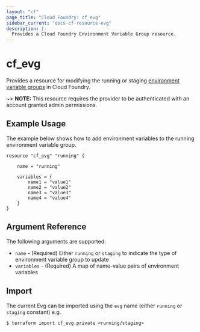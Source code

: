```yaml
---
layout: "cf"
page_title: "Cloud Foundry: cf_evg"
sidebar_current: "docs-cf-resource-evg"
description: |-
  Provides a Cloud Foundry Environment Variable Group resource.
---
```


# cf\_evg

Provides a resource for modifying the running or staging [environment variable groups](https://docs.cloudfoundry.org/devguide/deploy-apps/environment-variable.html#evgroups) in Cloud Foundry.

~> **NOTE:** This resource requires the provider to be authenticated with an account granted admin permissions.

## Example Usage

The example below shows how to add environment variables to the running environment variable group.

```
resource "cf_evg" "running" {

	name = "running"

    variables = {
        name1 = "value1"
        name2 = "value2"
        name3 = "value3"
        name4 = "value4"
    }
}
```

## Argument Reference

The following arguments are supported:

* `name` - (Required) Either `running` or `staging` to indicate the type of environment variable group to update
* `variables` - (Required) A map of name-value pairs of environment variables

## Import

The current Evg can be imported using the `evg` name (either `running` or `staging` constant) e.g.

```
$ terraform import cf_evg.private <running/staging>
```